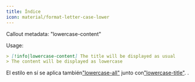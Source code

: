 ```yaml
---
title: Índice
icon: material/format-letter-case-lower
---
```


Callout metadata: "lowercase-content"

Usage:

```md
> [!info|lowercase-content] The title will be displayed as usual
> The content will be displayed as lowercase
```

El estilo en sí se aplica también["lowercase-all"](../combined-styling/page-15.md)
junto con["lowercase-title"](../title-styling/page-15.md).
.

